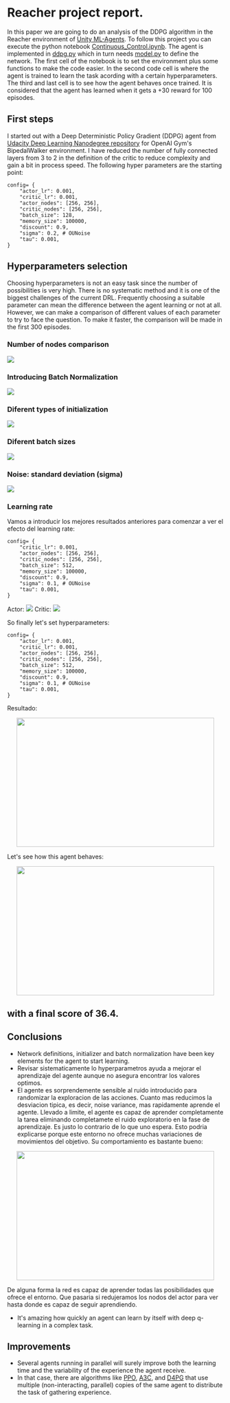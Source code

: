 # Reacher project report.
In this paper we are going to do an analysis of the DDPG algorithm in the Reacher environment of [Unity ML-Agents](https://github.com/Unity-Technologies/ml-agents).
To follow this project you can execute the python notebook [Continuous_Control.ipynb](Continuous_Control.ipynb). The agent is implemented in [ddpg.py](ddpg.py) which in turn needs [model.py](model.py) to define the network.
The first cell of the notebook is to set the environment plus some functions to make the code easier.
In the second code cell is where the agent is trained to learn the task acording with a certain hyperparameters.
The third and last cell is to see how the agent behaves once trained.
It is considered that the agent has learned when it gets a +30 reward for 100 episodes.
## First steps
I started out with a Deep Deterministic Policy Gradient (DDPG) agent from [Udacity Deep Learning Nanodegree repository](https://github.com/udacity/deep-reinforcement-learning/tree/master/ddpg-bipedal) for OpenAI Gym's BipedalWalker environment. 
I have reduced the number of fully connected layers from 3 to 2 in the definition of the critic to reduce complexity and gain a bit in process speed. 
The following hyper parameters are the starting point:
```
config= {
    "actor_lr": 0.001,
    "critic_lr": 0.001,
    "actor_nodes": [256, 256],
    "critic_nodes": [256, 256],
    "batch_size": 128,
    "memory_size": 100000,
    "discount": 0.9,
    "sigma": 0.2, # OUNoise
    "tau": 0.001,
}
```
## Hyperparameters selection
Choosing hyperparameters is not an easy task since the number of possibilities is very high. There is no systematic method and it is one of the biggest challenges of the current DRL. Frequently choosing a suitable parameter can mean the difference between the agent learning or not at all.
However, we can make a comparison of different values of each parameter to try to face the question.
To make it faster, the comparison will be made in the first 300 episodes.

### Number of nodes comparison
![](images/DDPG-Vanilla-Nodes.png)
### Introducing Batch Normalization
![](images/DPG-BatchNorm-Nodes.png)
### Diferent types of initialization
![](images/DDPG-init.png)
### Diferent batch sizes
![](images/DDPG-batches.png)
### Noise: standard deviation (sigma)
![](images/DDPG-sigma.png)
### Learning rate
Vamos a introducir los mejores resultados anteriores para comenzar a ver el efecto del learning rate:
```
config= {
    "critic_lr": 0.001,
    "actor_nodes": [256, 256],
    "critic_nodes": [256, 256],
    "batch_size": 512,
    "memory_size": 100000,
    "discount": 0.9,
    "sigma": 0.1, # OUNoise
    "tau": 0.001,
}
```
Actor:
![](images/DDPG-actor_lr.png)
Critic:
![](images/DDPG-critic_lr.png)

So finally let's set hyperparameters:
```
config= {
    "actor_lr": 0.001,
    "critic_lr": 0.001,
    "actor_nodes": [256, 256],
    "critic_nodes": [256, 256],
    "batch_size": 512,
    "memory_size": 100000,
    "discount": 0.9,
    "sigma": 0.1, # OUNoise
    "tau": 0.001,
}
```
Resultado:

<p align="center">
  <img width="460" height="300" src="images/DDPG-sigma-1.png">
</p>
Let's see how this agent behaves:

<p align="center">
  <img width="460" height="300" src="images/DDPG-sigma-0.1.gif">
</p>

with a **final score of 36.4**.
----

## Conclusions
+ Network definitions, initializer and batch normalization have been key elements for the agent to start learning.
+ Revisar sistematicamente lo hyperparametros ayuda a mejorar el aprendizaje del agente aunque no asegura encontrar los valores optimos.
+ El agente es sorprendemente sensible al ruido introducido para randomizar la exploracion de las acciones. Cuanto mas reducimos la desviacion tipica, es decir, noise variance, mas rapidamente aprende el agente.
Llevado a limite, el agente es capaz de aprender completamente la tarea eliminando completamete el ruido exploratorio en la fase de aprendizaje. Es justo lo contrario de lo que uno espera.
Esto podria explicarse porque este entorno no ofrece muchas variaciones de movimientos del objetivo.
Su comportamiento es bastante bueno:

<p align="center">
  <img width="460" height="300" src="images/DDPG-no-noise.gif">
</p>

De alguna forma la red es capaz de aprender todas las posibilidades que ofrece el entorno.
Que pasaria si redujeramos los nodos del actor para ver hasta donde es capaz de seguir aprendiendo.
+ It's amazing how quickly an agent can learn by itself with deep q-learning in a complex task.

## Improvements
+ Several agents running in parallel will surely improve both the learning time and the variability of the experience the agent receive.
+ In that case, there are algorithms like [PPO](https://arxiv.org/pdf/1707.06347.pdf), [A3C](https://arxiv.org/pdf/1602.01783.pdf), and [D4PG](https://openreview.net/pdf?id=SyZipzbCb) that use multiple (non-interacting, parallel) copies of the same agent to distribute the task of gathering experience.
